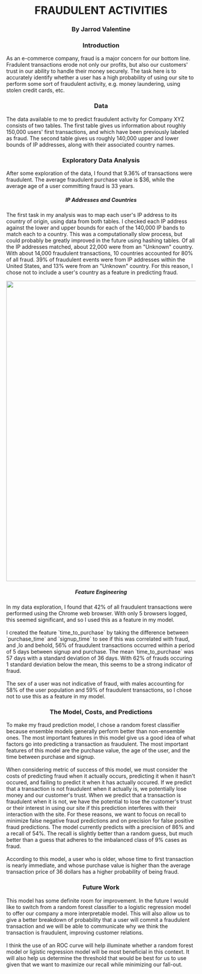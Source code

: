 <H1 align="center">FRAUDULENT ACTIVITIES</H1>
<h3 align="center">By Jarrod Valentine</h3>

<H3 align="center">Introduction</H3>
As an e-commerce company, fraud is a major concern for our bottom line. Fradulent transactions erode not only our profits, but also our customers' trust in our ability to handle their money securely. The task here is to accurately identify whether a user has a high probability of using our site to perform some sort of fraudulent activity, e.g. money laundering, using stolen credit cards, etc.

<H3 align="center">Data</H3>
The data available to me to predict fraudulent activity for Company XYZ consists of two tables. The first table gives us information about roughly 150,000 users' first transactions, and which have been previously labeled as fraud. The second table gives us roughly 140,000 upper and lower bounds of IP addresses, along with their associated country names.

<H3 align="center">Exploratory Data Analysis</H3>
After some exploration of the data, I found that 9.36% of transactions were fraudulent. The average fraudulent purchase value is $36, while the average age of a user committing fraud is 33 years. 

<H5 align="center">IP Addresses and Countries</H5>
The first task in my analysis was to map each user's IP address to its country of origin, using data from both tables. I checked each IP address against the lower and upper bounds for each of the 140,000 IP bands to match each to a country. This was a computationally slow process, but could probably be greatly improved in the future using hashing tables. Of all the IP addresses matched, about 22,000 were from an "Unknown" country. With about 14,000 fraudulent transactions, 10 countries accounted for 80% of all fraud. 39% of fraudulent events were from IP addresses within the United States, and 13% were from an "Unknown" country. For this reason, I chose not to include a user's country as a feature in predicting fraud.

<p align="center"><img src="https://github.com/jkvalentine/Fraud_Detection/blob/master/images/percent_fraud_by_country.png?raw=true" width="800" /></p>

<H5 align="center">Feature Engineering</H5>
In my data exploration, I found that 42% of all fraudulent transactions were performed using the Chrome web browser. With only 5 browsers logged, this seemed significant, and so I used this as a feature in my model. 
</br>
</br>
I created the feature `time_to_purchase` by taking the difference between `purchase_time` and `signup_time` to see if this was correlated with fraud, and ,lo and behold, 56% of fraudulent transactions occurred within a period of 5 days between signup and purchase. The mean `time_to_purchase` was 57 days with a standard deviation of 36 days. With 62% of frauds occuring 1 standard deviation below the mean, this seems to be a strong indicator of fraud.
</br>
</br>
The sex of a user was not indicative of fraud, with males accounting for 58% of the user population and 59% of fraudulent transactions, so I chose not to use this as a feature in my model. 

<H3 align="center">The Model, Costs, and Predictions</H3>
To make my fraud prediction model, I chose a random forest classifier because ensemble models generally perform better than non-ensemble ones. The most important features in this model give us a good idea of what factors go into predicting a transaction as fraudulent. The most important features of this model are the purchase value, the age of the user, and the time between purchase and signup.
</br>
</br>
When considering metric of success of this model, we must consider the costs of predicting fraud when it actually occurs, predicting it when it hasn't occured, and failing to predict it when it has actually occured. If we predict that a transaction is not fraudulent when it actually is, we potentially lose money and our customer's trust. When we predict that a transaction is fraudulent when it is not, we have the potential to lose the customer's trust or their interest in using our site if this prediction interferes with their interaction with the site. For these reasons, we want to focus on recall to minimize false negative fraud predictions and on precision for false positive fraud predictions. The model currently predicts with a precision of 86% and a recall of 54%. The recall is slightly better than a random guess, but much better than a guess that adheres to the imbalanced class of 9% cases as fraud.
</br>
</br>
According to this model, a user who is older, whose time to first transaction is nearly immediate, and whose purchase value is higher than the average transaction price of 36 dollars has a higher probability of being fraud.

<H3 align="center">Future Work</H3>
This model has some definite room for improvement. In the future I would like to switch from a random forest classifier to a logistic regression model to offer our company a more interpretable model. This will also allow us to give a better breakdown of probability that a user will commit a fraudulent transaction and we will be able to communicate why we think the transaction is fraudulent, improving customer relations. 
</br>
</br>
I think the use of an ROC curve will help illuminate whether a random forest model or ligistic regression model will be most beneficial in this context. It will also help us determine the threshold that would be best for us to use given that we want to maximize our recall while minimizing our fall-out. 




